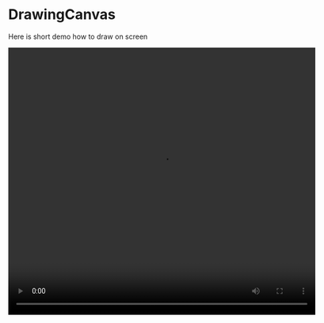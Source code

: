 # DrawingCanvas
Here is short demo how to draw on screen

<video width="620" height="540" src="/Users/nitinprakash/Downloads/telegram-cloud-document-5-6091529614583136802.mp4"></video>
